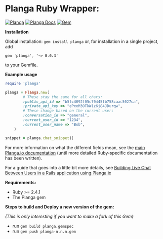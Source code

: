 Planga Ruby Wrapper:
====================

[![Planga](https://img.shields.io/badge/%F0%9F%98%8E%20planga-chat-ff00ff.svg)](http://www.planga.io/)
[![Planga Docs](https://img.shields.io/badge/planga-docs-lightgrey.svg)](http://www.planga.io/docs)
[![Gem](https://img.shields.io/gem/v/planga.svg)](https://rubygems.org/gems/planga)

**Installation**

Global installation:
`gem install planga`
or, for installation in a single project, add
```
gem 'planga', '~> 0.0.3'
```
to your Gemfile.

**Example usage**

```ruby
require 'planga'

planga = Planga.new(
        # These stay the same for all chats:
        :public_api_id => "b5fc4092f05c70445fb758caac5027ca",
        :private_api_key => "ePxoM3OTkW1z6j84JDurqw",
        # These change based on the current user:
        :conversation_id => "general",
        :current_user_id => "1234",
        :current_user_name => "Bob",
    )

snippet = planga.chat_snippet()
```

For more information on what the different fields mean, see the [main Planga.io documentation](https://planga.io/docs) (until more detailed Ruby-specific documentation has been written).

For a guide that goes into a little bit more details, see [Building Live Chat Between Users in a Rails application using Planga.io](https://medium.com/@renevanpelt/building-live-chat-between-users-in-a-rails-application-91bc3a33b545)


**Requirements:**

* Ruby >= 2.4.1
* The Planga gem



**Steps to build and Deploy a new version of the gem:**

_(This is only interesting if you want to make a fork of this Gem)_


* run `gem build planga.gemspec`
* run `gem push planga-n.n.n.gem`
